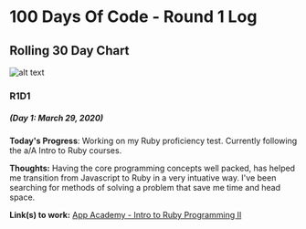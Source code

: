 # 100 Days Of Code - Round 1 Log

## Rolling 30 Day Chart

![alt text](https://wakatime.com/share/@Vcjr/867fe7e0-5a6a-44db-8b7a-319c4ee6539d.png "Vcjr Rolling 30 Coding Progress")

### R1D1

##### (Day 1: March 29, 2020)

**Today's Progress**: Working on my Ruby proficiency test. Currently following the a/A Intro to Ruby courses.

**Thoughts:** Having the core programming concepts well packed, has helped me transition from Javascript to Ruby in a very intuative way. I've been searching for methods of solving a problem that save me time and head space.

**Link(s) to work:** [App Academy - Intro to Ruby Programming II](https://wakatime.com/share/@Vcjr)
